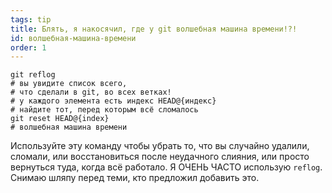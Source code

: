 ```yaml
---
tags: tip
title: Блять, я накосячил, где у git волшебная машина времени!?!
id: волшебная-машина-времени
order: 1
---
```


```git
git reflog
# вы увидите список всего, 
# что сделали в git, во всех ветках!
# у каждого элемента есть индекс HEAD@{индекс}
# найдите тот, перед которым всё сломалось
git reset HEAD@{index}
# волшебная машина времени
```

Используйте эту команду чтобы убрать то, что вы случайно удалили, сломали, или восстановиться после неудачного слияния, или просто вернуться туда, когда всё работало. Я ОЧЕНЬ ЧАСТО использую `reflog`. Снимаю шляпу перед теми, кто предложил добавить это.